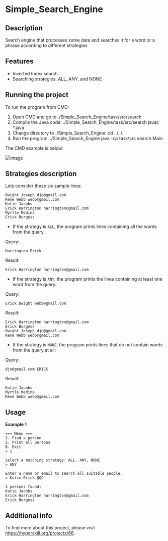 # Simple_Search_Engine
## Description
Search engine that processes some data and searches it for a word or a phrase according to different strategies  
## Features
- Inverted Index search
- Searching strategies: ALL, ANY, and NONE
## Running the project
To run the program from CMD:

  1. Open CMD and go to ./Simple_Search_Engine/task/src/search
  2. Compile the Java code: ./Simple_Search_Engine/task/src/search javac *.java
  3. Change directory to ./Simple_Search_Engine: cd ../../..
  4. Run the program: ./Simple_Search_Engine java -cp task\src search.Main
  
The CMD example is below: 

![image](https://user-images.githubusercontent.com/106676944/210052645-11a43d91-756f-49d1-afa1-e1346b298ad1.png)

## Strategies description
Lets consider these six sample lines:

```
Dwight Joseph djo@gmail.com
Rene Webb webb@gmail.com
Katie Jacobs
Erick Harrington harrington@gmail.com
Myrtle Medina
Erick Burgess
```
- If the strategy is ```ALL```, the program prints lines containing all the words from the query.

Query:

```
Harrington Erick
```

Result:

```
Erick Harrington harrington@gmail.com
```

- If the strategy is ```ANY```, the program prints the lines containing at least one word from the query.

Query:

```
Erick Dwight webb@gmail.com
```

Result:

```
Erick Harrington harrington@gmail.com
Erick Burgess
Dwight Joseph djo@gmail.com
Rene Webb webb@gmail.com
```

- If the strategy is ```NONE```, the program prints lines that do not contain words from the query at all:

Query:

```
djo@gmail.com ERICK
```

Result:

```
Katie Jacobs
Myrtle Medina
Rene Webb webb@gmail.com
```

## Usage
**Example 1**   

```
=== Menu ===
1. Find a person
2. Print all persons
0. Exit
> 1

Select a matching strategy: ALL, ANY, NONE
> ANY

Enter a name or email to search all suitable people.
> Katie Erick QQQ

3 persons found:
Katie Jacobs
Erick Harrington harrington@gmail.com
Erick Burgess
```
## Additional info
To find more about this project, please visit https://hyperskill.org/projects/66.
